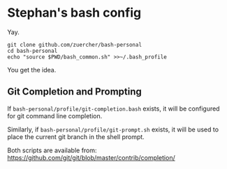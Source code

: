Stephan's bash config
=====================

Yay.

    git clone github.com/zuercher/bash-personal
    cd bash-personal
    echo "source $PWD/bash_common.sh" >>~/.bash_profile

You get the idea.

Git Completion and Prompting
----------------------------

If `bash-personal/profile/git-completion.bash` exists, it will be
configured for git command line completion.

Similarly, if `bash-personal/profile/git-prompt.sh` exists, it will be
used to place the current git branch in the shell prompt.

Both scripts are available from:
https://github.com/git/git/blob/master/contrib/completion/
